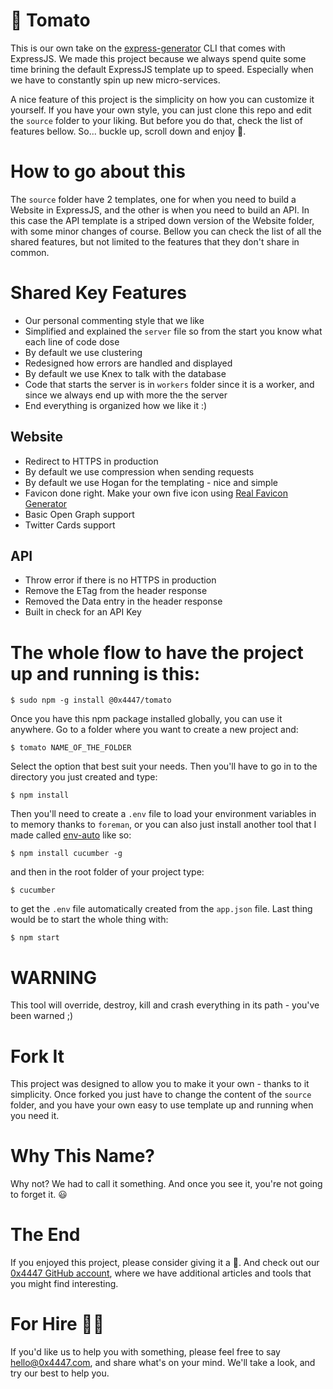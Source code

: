 # 🍅 Tomato

This is our own take on the [express-generator](https://expressjs.com/en/starter/generator.html) CLI that comes with ExpressJS. We made this project because we always spend quite some time brining the default ExpressJS template up to speed. Especially when we have to constantly spin up new micro-services.

A nice feature of this project is the simplicity on how you can customize it yourself. If you have your own style, you can just clone this repo and edit the `source` folder to your liking. But before you do that, check the list of features bellow. So... buckle up, scroll down and enjoy 🙂.

# How to go about this

The `source` folder have 2 templates, one for when you need to build a Website in ExpressJS, and the other is when you need to build an API. In this case the API template is a striped down version of the Website folder, with some minor changes of course. Bellow you can check the list of all the shared features, but not limited to the features that they don't share in common.

# Shared Key Features

- Our personal commenting style that we like
- Simplified and explained the `server` file so from the start you know what each line of code dose
- By default we use clustering
- Redesigned how errors are handled and displayed
- By default we use Knex to talk with the database
- Code that starts the server is in `workers` folder since it is a worker, and since we always end up with more the the server
- End everything is organized how we like it :)

## Website

- Redirect to HTTPS in production
- By default we use compression when sending requests
- By default we use Hogan for the templating - nice and simple
- Favicon done right. Make your own five icon using [Real Favicon Generator](https://realfavicongenerator.net)
- Basic Open Graph support
- Twitter Cards support

## API

- Throw error if there is no HTTPS in production
- Remove the ETag from the header response
- Removed the Data entry in the header response
- Built in check for an API Key

# The whole flow to have the project up and running is this:

```
$ sudo npm -g install @0x4447/tomato
```

Once you have this npm package installed globally, you can use it anywhere. Go to a folder where you want to create a new project and:

```
$ tomato NAME_OF_THE_FOLDER
```

Select the option that best suit your needs. Then you'll have to go in to the directory you just created and type:

```
$ npm install
```

Then you'll need to create a `.env` file to load your environment variables in to memory thanks to `foreman`, or you can also just install another tool that I made called [env-auto](https://www.npmjs.com/package/env-auto) like so:

```
$ npm install cucumber -g
```

and then in the root folder of your project type:

```
$ cucumber
```

to get the `.env` file automatically created from the `app.json` file. Last thing would be to start the whole thing with:

```
$ npm start
```

# WARNING

This tool will override, destroy, kill and crash everything in its path - you've been warned ;)

# Fork It

This project was designed to allow you to make it your own - thanks to it simplicity. Once forked you just have to change the content of the `source` folder, and you have your own easy to use template up and running when you need it.

# Why This Name?

Why not? We had to call it something. And once you see it, you're not going to forget it. 😃

# The End

If you enjoyed this project, please consider giving it a 🌟. And check out our [0x4447 GitHub account](https://github.com/0x4447), where we have additional articles and tools that you might find interesting.

# For Hire 👨‍💻

If you'd like us to help you with something, please feel free to say hello@0x4447.com, and share what's on your mind. We'll take a look, and try our best to help you.
